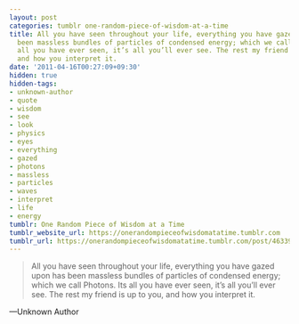 ```yaml
---
layout: post
categories: tumblr one-random-piece-of-wisdom-at-a-time
title: All you have seen throughout your life, everything you have gazed upon has
  been massless bundles of particles of condensed energy; which we call Photons. Its
  all you have ever seen, it’s all you’ll ever see. The rest my friend is up to you,
  and how you interpret it.
date: '2011-04-16T00:27:09+09:30'
hidden: true
hidden-tags:
- unknown-author
- quote
- wisdom
- see
- look
- physics
- eyes
- everything
- gazed
- photons
- massless
- particles
- waves
- interpret
- life
- energy
tumblr: One Random Piece of Wisdom at a Time
tumblr_website_url: https://onerandompieceofwisdomatatime.tumblr.com
tumblr_url: https://onerandompieceofwisdomatatime.tumblr.com/post/4633937568/all-you-have-seen-throughout-your-life-everything
---
```

> All you have seen throughout your life, everything you have gazed upon has been massless bundles of particles of condensed energy; which we call Photons. Its all you have ever seen, it’s all you’ll ever see. The rest my friend is up to you, and how you interpret it.

—Unknown Author&nbsp;
